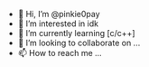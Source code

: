 - 👋 Hi, I’m @pinkie0pay
- 👀 I’m interested in idk
- 🌱 I’m currently learning [c/c++]
- 💞️ I’m looking to collaborate on ...
- 📫 How to reach me ...

<!---
pinkie0pay/pinkie0pay is a ✨ special ✨ repository because its `README.md` (this file) appears on your GitHub profile.
You can click the Preview link to take a look at your changes.
--->
